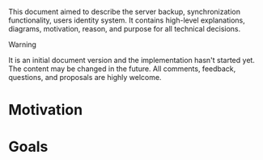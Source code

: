 This document aimed to describe the server backup, synchronization functionality, users identity system. It contains high-level explanations, diagrams, motivation, reason, and purpose for all technical decisions.

> [!WARNING]
> It is an initial document version and the implementation hasn't started yet. The content may be changed in the future.
> All comments, feedback, questions, and proposals are highly welcome.

# Motivation

# Goals